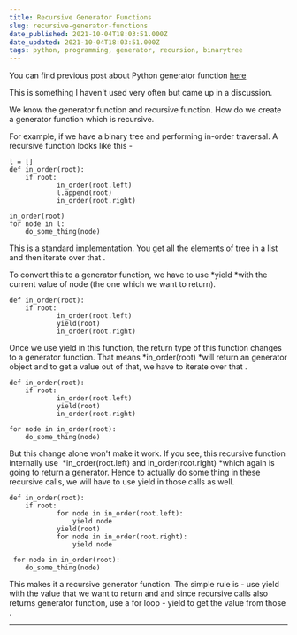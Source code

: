 ```yaml
---
title: Recursive Generator Functions
slug: recursive-generator-functions
date_published: 2021-10-04T18:03:51.000Z
date_updated: 2021-10-04T18:03:51.000Z
tags: python, programming, generator, recursion, binarytree
---
```


You can find previous post about Python generator function [here ](/2021-09-19-python-iterators/)

This is something I haven't used very often but came up in a discussion. 

We know the generator function and recursive function. How do we create a generator function which is recursive.

For example, if we have a binary tree and performing in-order traversal. A recursive function looks like this -

    l = []
    def in_order(root):
    	if root:
        		in_order(root.left)
            	l.append(root)
            	in_order(root.right) 
         
    in_order(root)
    for node in l:
    	do_some_thing(node)

This is a standard implementation. You get all the elements of tree in a list and then iterate over that .

To convert this to a generator function, we have to use *yield *with the current value of node (the one which we want to return).

    def in_order(root):
    	if root:
        		in_order(root.left)
            	yield(root)
            	in_order(root.right)

Once we use yield in this function, the return type of this function changes to a generator function. That means *in_order(root) *will return an generator object and to get a value out of that, we have to iterate over that .

    def in_order(root):
    	if root:
        		in_order(root.left)
            	yield(root)
            	in_order(root.right)
            
    for node in in_order(root):
     	do_some_thing(node)

But this change alone won't make it work. If you see, this recursive function internally use  *in_order(root.left) and in_order(root.right) *which again is going to return a generator. Hence to actually do some thing in these recursive calls, we will have to use yield in those calls as well.

    def in_order(root):
    	if root:
                for node in in_order(root.left):
                    yield node
                yield(root)
                for node in in_order(root.right):
                    yield node
            
     for node in in_order(root):
     	do_some_thing(node)

This makes it a recursive generator function. The simple rule is - use yield with the value that we want to return and and since recursive calls also returns generator function, use a for loop - yield to get the value from those .

---
